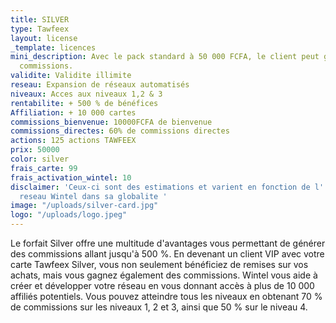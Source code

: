 ```yaml
---
title: SILVER
type: Tawfeex
layout: license
_template: licences
mini_description: Avec le pack standard à 50 000 FCFA, le client peut gagner 60% des
  commissions.
validite: Validite illimite
reseau: Expansion de réseaux automatisés
niveaux: Acces aux niveaux 1,2 & 3
rentabilite: + 500 % de bénéfices
Affiliation: + 10 000 cartes
commissions_bienvenue: 10000FCFA de bienvenue
commissions_directes: 60% de commissions directes
actions: 125 actions TAWFEEX
prix: 50000
color: silver
frais_carte: 99
frais_activation_wintel: 10
disclaimer: 'Ceux-ci sont des estimations et varient en fonction de l''expansion du
  reseau Wintel dans sa globalite '
image: "/uploads/silver-card.jpg"
logo: "/uploads/logo.jpeg"
---
```


Le forfait Silver offre une multitude d'avantages vous permettant de générer des commissions allant jusqu'à 500 %. En devenant un client VIP avec votre carte Tawfeex Silver, vous non seulement bénéficiez de remises sur vos achats, mais vous gagnez également des commissions. Wintel vous aide à créer et développer votre réseau en vous donnant accès à plus de 10 000 affiliés potentiels. Vous pouvez atteindre tous les niveaux en obtenant 70 % de commissions sur les niveaux 1, 2 et 3, ainsi que 50 % sur le niveau 4.
